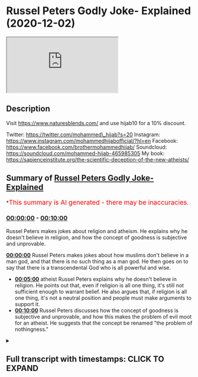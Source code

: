 # Russel Peters Godly Joke- Explained (2020-12-02)

<iframe loading='lazy' src='https://www.youtube.com/embed/LkMx5bmYB2I'></iframe>

## Description

Visit https://www.naturesblends.com/ and use hijab10 for a 10% discount.

Twitter: https://twitter.com/mohammed\_hijab?s=20
Instagram: https://www.instagram.com/mohammedhijabofficial/?hl=en
Facebook: https://www.facebook.com/brothermohammedhijab/
Soundcloud: https://soundcloud.com/mohammed-hijab-465985305
My book: https://sapienceinstitute.org/the-scientific-deception-of-the-new-atheists/

## Summary of [Russel Peters Godly Joke- Explained](https://www.youtube.com/watch?v=LkMx5bmYB2I)

\*<span style="color:red; font-size:125%">This summary is AI generated - there may be inaccuracies</span>.

### [00:00:00](https://www.youtube.com/watch?v=LkMx5bmYB2I\&t=0) - [00:10:00](https://www.youtube.com/watch?v=LkMx5bmYB2I\&t=600)

Russel Peters makes jokes about religion and atheism. He explains why he doesn't believe in religion, and how the concept of goodness is subjective and unprovable.

**[00:00:00](https://www.youtube.com/watch?v=LkMx5bmYB2I\&t=0)** Russel Peters makes jokes about how muslims don't believe in a man god, and that there is no such thing as a man god. He then goes on to say that there is a transcendental God who is all powerful and wise.

*   **[00:05:00](https://www.youtube.com/watch?v=LkMx5bmYB2I\&t=300)**  atheist Russel Peters explains why he doesn't believe in religion. He points out that, even if religion is all one thing, it's still not sufficient enough to warrant belief. He also argues that, if religion is all one thing, it's not a neutral position and people must make arguments to support it.
*   **[00:10:00](https://www.youtube.com/watch?v=LkMx5bmYB2I\&t=600)** Russel Peters discusses how the concept of goodness is subjective and unprovable, and how this makes the problem of evil moot for an atheist. He suggests that the concept be renamed "the problem of nothingness."

<details><summary><h2>Full transcript with timestamps: CLICK TO EXPAND</h2></summary>

[0:00:05](https://youtu.be/LkMx5bmYB2I?t=5) is the hijab 10\
[0:00:07](https://youtu.be/LkMx5bmYB2I?t=7) discount code for 10 discount on a wide\
[0:00:09](https://youtu.be/LkMx5bmYB2I?t=9) range of products including\
[0:00:11](https://youtu.be/LkMx5bmYB2I?t=11) premium ethiopian black seed products\
[0:00:13](https://youtu.be/LkMx5bmYB2I?t=13) assalamu alaikum warahmatullahi\
[0:00:20](https://youtu.be/LkMx5bmYB2I?t=20) yes there is something different yes\
[0:00:22](https://youtu.be/LkMx5bmYB2I?t=22) there is something unusual\
[0:00:24](https://youtu.be/LkMx5bmYB2I?t=24) yes there is something that might be a\
[0:00:26](https://youtu.be/LkMx5bmYB2I?t=26) little bit irritating but don't worry\
[0:00:28](https://youtu.be/LkMx5bmYB2I?t=28) we'll get rid of ali dawa\
[0:00:33](https://youtu.be/LkMx5bmYB2I?t=33) today guys what we're going to be doing\
[0:00:35](https://youtu.be/LkMx5bmYB2I?t=35) is we're going to be responding to some\
[0:00:37](https://youtu.be/LkMx5bmYB2I?t=37) of the comments made by\
[0:00:38](https://youtu.be/LkMx5bmYB2I?t=38) a comedian by the name of russell peters\
[0:00:41](https://youtu.be/LkMx5bmYB2I?t=41) so let's see some of his comments ali\
[0:00:43](https://youtu.be/LkMx5bmYB2I?t=43) and let's uh comment on those\
[0:00:45](https://youtu.be/LkMx5bmYB2I?t=45) okay let's do that inshallah yeah okay\
[0:00:48](https://youtu.be/LkMx5bmYB2I?t=48) so this video was sent to me by brother\
[0:00:49](https://youtu.be/LkMx5bmYB2I?t=49) and i thought\
[0:00:51](https://youtu.be/LkMx5bmYB2I?t=51) let's go for inshallah because he's\
[0:00:52](https://youtu.be/LkMx5bmYB2I?t=52) claimed to be an atheist\
[0:00:54](https://youtu.be/LkMx5bmYB2I?t=54) really well yeah because he was\
[0:00:55](https://youtu.be/LkMx5bmYB2I?t=55) essentially an atheist i am as well\
[0:00:57](https://youtu.be/LkMx5bmYB2I?t=57) yeah you ready yeah uh and he really\
[0:01:00](https://youtu.be/LkMx5bmYB2I?t=60) you know i remember this one routine\
[0:01:02](https://youtu.be/LkMx5bmYB2I?t=62) about the you know\
[0:01:04](https://youtu.be/LkMx5bmYB2I?t=64) whenever you go to a funeral at some\
[0:01:06](https://youtu.be/LkMx5bmYB2I?t=66) point someone's gonna say\
[0:01:08](https://youtu.be/LkMx5bmYB2I?t=68) i know he's up there looking down at us\
[0:01:09](https://youtu.be/LkMx5bmYB2I?t=69) and smiling yeah\
[0:01:11](https://youtu.be/LkMx5bmYB2I?t=71) you know i was like there is no up there\
[0:01:13](https://youtu.be/LkMx5bmYB2I?t=73) yeah he's he's probably down there\
[0:01:15](https://youtu.be/LkMx5bmYB2I?t=75) looking up at us religion has\
[0:01:19](https://youtu.be/LkMx5bmYB2I?t=79) convinced that there's an invisible man\
[0:01:21](https://youtu.be/LkMx5bmYB2I?t=81) and is living in the sky exactly\
[0:01:22](https://youtu.be/LkMx5bmYB2I?t=82) he's watching everything you do but he's\
[0:01:24](https://youtu.be/LkMx5bmYB2I?t=84) particularly keen on what you do with\
[0:01:25](https://youtu.be/LkMx5bmYB2I?t=85) your penis\
[0:01:26](https://youtu.be/LkMx5bmYB2I?t=86) okay let's take a step at a time yeah\
[0:01:29](https://youtu.be/LkMx5bmYB2I?t=89) yeah so\
[0:01:30](https://youtu.be/LkMx5bmYB2I?t=90) what i'm starting to realize is this\
[0:01:31](https://youtu.be/LkMx5bmYB2I?t=91) year so we know in the west for example\
[0:01:34](https://youtu.be/LkMx5bmYB2I?t=94) a lot of people have turned their back\
[0:01:36](https://youtu.be/LkMx5bmYB2I?t=96) to christianity yeah due to secularism\
[0:01:38](https://youtu.be/LkMx5bmYB2I?t=98) and\
[0:01:38](https://youtu.be/LkMx5bmYB2I?t=98) or the i think what they do a lot of\
[0:01:41](https://youtu.be/LkMx5bmYB2I?t=101) people do is like\
[0:01:42](https://youtu.be/LkMx5bmYB2I?t=102) they have a bad experience i think this\
[0:01:44](https://youtu.be/LkMx5bmYB2I?t=104) is human psychology they have a bad\
[0:01:45](https://youtu.be/LkMx5bmYB2I?t=105) experience with something\
[0:01:46](https://youtu.be/LkMx5bmYB2I?t=106) and then they paint everybody the same\
[0:01:48](https://youtu.be/LkMx5bmYB2I?t=108) so i think where he's coming from is\
[0:01:50](https://youtu.be/LkMx5bmYB2I?t=110) like it's the same thing because we hear\
[0:01:51](https://youtu.be/LkMx5bmYB2I?t=111) over and over again with atheists\
[0:01:52](https://youtu.be/LkMx5bmYB2I?t=112) oh yeah you guys believe in a man in the\
[0:01:54](https://youtu.be/LkMx5bmYB2I?t=114) sky well that's not really the case\
[0:01:56](https://youtu.be/LkMx5bmYB2I?t=116) as muslims do we believe in a man in the\
[0:01:58](https://youtu.be/LkMx5bmYB2I?t=118) sky or this\
[0:02:00](https://youtu.be/LkMx5bmYB2I?t=120) invisible being or etc because it's\
[0:02:02](https://youtu.be/LkMx5bmYB2I?t=122) something islamically\
[0:02:03](https://youtu.be/LkMx5bmYB2I?t=123) we actually laugh at you know we say\
[0:02:05](https://youtu.be/LkMx5bmYB2I?t=125) look this is actually nonsense\
[0:02:07](https://youtu.be/LkMx5bmYB2I?t=127) so what would you say to it let's let's\
[0:02:09](https://youtu.be/LkMx5bmYB2I?t=129) let's imagine russell peters is watching\
[0:02:11](https://youtu.be/LkMx5bmYB2I?t=131) this\
[0:02:11](https://youtu.be/LkMx5bmYB2I?t=131) right what would you say to him do you\
[0:02:13](https://youtu.be/LkMx5bmYB2I?t=133) as a muslim believe in a man in the sky\
[0:02:16](https://youtu.be/LkMx5bmYB2I?t=136) well if that's the god he doesn't\
[0:02:17](https://youtu.be/LkMx5bmYB2I?t=137) believe in then that's the god we all\
[0:02:19](https://youtu.be/LkMx5bmYB2I?t=139) don't believe in as muslims as well\
[0:02:20](https://youtu.be/LkMx5bmYB2I?t=140) yeah i mean right i mean\
[0:02:24](https://youtu.be/LkMx5bmYB2I?t=144) you know people don't realize that when\
[0:02:26](https://youtu.be/LkMx5bmYB2I?t=146) you come into islam you say two things\
[0:02:28](https://youtu.be/LkMx5bmYB2I?t=148) you say\
[0:02:32](https://youtu.be/LkMx5bmYB2I?t=152) and then obviously\
[0:02:35](https://youtu.be/LkMx5bmYB2I?t=155) so i testify that there's no god worthy\
[0:02:38](https://youtu.be/LkMx5bmYB2I?t=158) of worship\
[0:02:39](https://youtu.be/LkMx5bmYB2I?t=159) except for allah and that muhammad is\
[0:02:40](https://youtu.be/LkMx5bmYB2I?t=160) his messenger but the first part of that\
[0:02:42](https://youtu.be/LkMx5bmYB2I?t=162) is a negation\
[0:02:44](https://youtu.be/LkMx5bmYB2I?t=164) right so there is no god\
[0:02:47](https://youtu.be/LkMx5bmYB2I?t=167) worthy of worship except for allah right\
[0:02:51](https://youtu.be/LkMx5bmYB2I?t=171) so this negation actually cancels out\
[0:02:54](https://youtu.be/LkMx5bmYB2I?t=174) all anthropomorphic understandings of\
[0:02:57](https://youtu.be/LkMx5bmYB2I?t=177) god meaning so it's not right he can\
[0:02:58](https://youtu.be/LkMx5bmYB2I?t=178) come the same\
[0:02:59](https://youtu.be/LkMx5bmYB2I?t=179) or are you saying that you don't believe\
[0:03:01](https://youtu.be/LkMx5bmYB2I?t=181) in any other man gods\
[0:03:02](https://youtu.be/LkMx5bmYB2I?t=182) but the man good we don't believe in a\
[0:03:04](https://youtu.be/LkMx5bmYB2I?t=184) man god okay so we don't we don't\
[0:03:05](https://youtu.be/LkMx5bmYB2I?t=185) believe in any man god right because\
[0:03:07](https://youtu.be/LkMx5bmYB2I?t=187) you're special we don't believe in so no\
[0:03:09](https://youtu.be/LkMx5bmYB2I?t=189) man gods but our man god is different\
[0:03:12](https://youtu.be/LkMx5bmYB2I?t=192) no we don't believe in any man can be\
[0:03:14](https://youtu.be/LkMx5bmYB2I?t=194) god in fact\
[0:03:15](https://youtu.be/LkMx5bmYB2I?t=195) we don't think it's intelligible\
[0:03:16](https://youtu.be/LkMx5bmYB2I?t=196) conceivable or pardonable\
[0:03:19](https://youtu.be/LkMx5bmYB2I?t=199) that we can point at any man with a date\
[0:03:21](https://youtu.be/LkMx5bmYB2I?t=201) of birth and say that that\
[0:03:22](https://youtu.be/LkMx5bmYB2I?t=202) man is god okay i mean you're right\
[0:03:24](https://youtu.be/LkMx5bmYB2I?t=204) edward\
[0:03:25](https://youtu.be/LkMx5bmYB2I?t=205) so anyone with a date of birth that you\
[0:03:27](https://youtu.be/LkMx5bmYB2I?t=207) look at and you point to that person\
[0:03:29](https://youtu.be/LkMx5bmYB2I?t=209) yes we can't point to anybody like that\
[0:03:31](https://youtu.be/LkMx5bmYB2I?t=211) and say that that person is god because\
[0:03:33](https://youtu.be/LkMx5bmYB2I?t=213) god is by definition pre-eternal\
[0:03:36](https://youtu.be/LkMx5bmYB2I?t=216) and post-eternal god is the necessary\
[0:03:39](https://youtu.be/LkMx5bmYB2I?t=219) being\
[0:03:40](https://youtu.be/LkMx5bmYB2I?t=220) the sovereign\
[0:03:44](https://youtu.be/LkMx5bmYB2I?t=224) i made a joke it just went over there i\
[0:03:45](https://youtu.be/LkMx5bmYB2I?t=225) called edward i called you edward\
[0:03:48](https://youtu.be/LkMx5bmYB2I?t=228) because you used such a sophisticated\
[0:03:50](https://youtu.be/LkMx5bmYB2I?t=230) language and you sounded like an edward\
[0:03:51](https://youtu.be/LkMx5bmYB2I?t=231) i'm sorry\
[0:03:53](https://youtu.be/LkMx5bmYB2I?t=233) it was a joke that went bad why are you\
[0:03:54](https://youtu.be/LkMx5bmYB2I?t=234) saying that you know\
[0:03:56](https://youtu.be/LkMx5bmYB2I?t=236) us ethnics can't say clever\
[0:04:02](https://youtu.be/LkMx5bmYB2I?t=242) so um yeah it's not possible that so\
[0:04:05](https://youtu.be/LkMx5bmYB2I?t=245) we don't look at any human being and say\
[0:04:06](https://youtu.be/LkMx5bmYB2I?t=246) that's god in fact the quran is candid\
[0:04:08](https://youtu.be/LkMx5bmYB2I?t=248) about this\
[0:04:09](https://youtu.be/LkMx5bmYB2I?t=249) issue the quran is unequivocal about the\
[0:04:11](https://youtu.be/LkMx5bmYB2I?t=251) issue that there is no human being that\
[0:04:13](https://youtu.be/LkMx5bmYB2I?t=253) can be god\
[0:04:14](https://youtu.be/LkMx5bmYB2I?t=254) so we also reject that kind of god\
[0:04:17](https://youtu.be/LkMx5bmYB2I?t=257) with him we're on the same page on that\
[0:04:19](https://youtu.be/LkMx5bmYB2I?t=259) we'd reject a man god looking up and\
[0:04:21](https://youtu.be/LkMx5bmYB2I?t=261) pointing out\
[0:04:21](https://youtu.be/LkMx5bmYB2I?t=261) you know us from the sky whatever it may\
[0:04:23](https://youtu.be/LkMx5bmYB2I?t=263) be we do believe in a transcendental god\
[0:04:26](https://youtu.be/LkMx5bmYB2I?t=266) we do believe in a god that is all\
[0:04:27](https://youtu.be/LkMx5bmYB2I?t=267) powerful or wise or knowledgeable\
[0:04:30](https://youtu.be/LkMx5bmYB2I?t=270) because we look at the fact that the\
[0:04:32](https://youtu.be/LkMx5bmYB2I?t=272) universe\
[0:04:32](https://youtu.be/LkMx5bmYB2I?t=272) is in is finely tuned we look at the\
[0:04:35](https://youtu.be/LkMx5bmYB2I?t=275) fact that the universe\
[0:04:36](https://youtu.be/LkMx5bmYB2I?t=276) has laws and we attribute to that a law\
[0:04:39](https://youtu.be/LkMx5bmYB2I?t=279) maker\
[0:04:40](https://youtu.be/LkMx5bmYB2I?t=280) yeah that's as simple as that really we\
[0:04:41](https://youtu.be/LkMx5bmYB2I?t=281) attribute a lawmaker with intelligence\
[0:04:44](https://youtu.be/LkMx5bmYB2I?t=284) uh with power and it's not the case i'm\
[0:04:47](https://youtu.be/LkMx5bmYB2I?t=287) a new atheist and he's really kind of\
[0:04:48](https://youtu.be/LkMx5bmYB2I?t=288) regurgitating new atheist jargon here\
[0:04:50](https://youtu.be/LkMx5bmYB2I?t=290) they usually straw man religion before\
[0:04:53](https://youtu.be/LkMx5bmYB2I?t=293) they can\
[0:04:53](https://youtu.be/LkMx5bmYB2I?t=293) try and attack it these conceptions of\
[0:04:56](https://youtu.be/LkMx5bmYB2I?t=296) god is something we don't accept\
[0:04:57](https://youtu.be/LkMx5bmYB2I?t=297) exactly i might go to church and i'd be\
[0:04:59](https://youtu.be/LkMx5bmYB2I?t=299) like doesn't add up to me in here\
[0:05:01](https://youtu.be/LkMx5bmYB2I?t=301) just something seems off and\
[0:05:04](https://youtu.be/LkMx5bmYB2I?t=304) and i had questions and you weren't\
[0:05:06](https://youtu.be/LkMx5bmYB2I?t=306) allowed to ask questions\
[0:05:08](https://youtu.be/LkMx5bmYB2I?t=308) and i'm like well that seems a little\
[0:05:10](https://youtu.be/LkMx5bmYB2I?t=310) odd okay so\
[0:05:12](https://youtu.be/LkMx5bmYB2I?t=312) asking questions maybe he's talking\
[0:05:14](https://youtu.be/LkMx5bmYB2I?t=314) about\
[0:05:16](https://youtu.be/LkMx5bmYB2I?t=316) christianity um god knows\
[0:05:19](https://youtu.be/LkMx5bmYB2I?t=319) medieval times where you know they were\
[0:05:22](https://youtu.be/LkMx5bmYB2I?t=322) i found a mistake in\
[0:05:23](https://youtu.be/LkMx5bmYB2I?t=323) burning people who are involved in\
[0:05:24](https://youtu.be/LkMx5bmYB2I?t=324) science and all these kind of things\
[0:05:26](https://youtu.be/LkMx5bmYB2I?t=326) so is he coming from the angle where\
[0:05:28](https://youtu.be/LkMx5bmYB2I?t=328) he's saying well hold on a second i want\
[0:05:29](https://youtu.be/LkMx5bmYB2I?t=329) to ask questions you don't even allow me\
[0:05:30](https://youtu.be/LkMx5bmYB2I?t=330) to ask questions then you want me to\
[0:05:31](https://youtu.be/LkMx5bmYB2I?t=331) believe in that\
[0:05:32](https://youtu.be/LkMx5bmYB2I?t=332) to be fair even to christianity i don't\
[0:05:33](https://youtu.be/LkMx5bmYB2I?t=333) even think it's like i wouldn't even\
[0:05:35](https://youtu.be/LkMx5bmYB2I?t=335) characterize it like that you know\
[0:05:37](https://youtu.be/LkMx5bmYB2I?t=337) obviously people point out to galileo as\
[0:05:40](https://youtu.be/LkMx5bmYB2I?t=340) um but most historians of science they\
[0:05:42](https://youtu.be/LkMx5bmYB2I?t=342) don't see that as\
[0:05:43](https://youtu.be/LkMx5bmYB2I?t=343) because he said we spoke of the\
[0:05:45](https://youtu.be/LkMx5bmYB2I?t=345) heliocentric model there's a lot more\
[0:05:47](https://youtu.be/LkMx5bmYB2I?t=347) that came into it\
[0:05:48](https://youtu.be/LkMx5bmYB2I?t=348) i don't think any rational actor in the\
[0:05:50](https://youtu.be/LkMx5bmYB2I?t=350) world doesn't allow\
[0:05:52](https://youtu.be/LkMx5bmYB2I?t=352) or a community of rational people don't\
[0:05:54](https://youtu.be/LkMx5bmYB2I?t=354) allow questions to be asked\
[0:05:56](https://youtu.be/LkMx5bmYB2I?t=356) certain things would be even christians\
[0:05:57](https://youtu.be/LkMx5bmYB2I?t=357) and jews and muslims\
[0:05:59](https://youtu.be/LkMx5bmYB2I?t=359) religious people we have been asking\
[0:06:00](https://youtu.be/LkMx5bmYB2I?t=360) critical questions for\
[0:06:02](https://youtu.be/LkMx5bmYB2I?t=362) god god knows how long that is so i\
[0:06:05](https://youtu.be/LkMx5bmYB2I?t=365) don't even accept his anecdote as\
[0:06:07](https://youtu.be/LkMx5bmYB2I?t=367) generalizable right it's sometimes it\
[0:06:09](https://youtu.be/LkMx5bmYB2I?t=369) can be true that okay well maybe he's\
[0:06:11](https://youtu.be/LkMx5bmYB2I?t=371) asked some certain questions about the\
[0:06:12](https://youtu.be/LkMx5bmYB2I?t=372) trinity or certain question about the\
[0:06:14](https://youtu.be/LkMx5bmYB2I?t=374) man god\
[0:06:14](https://youtu.be/LkMx5bmYB2I?t=374) and he wasn't given a satisfactory\
[0:06:16](https://youtu.be/LkMx5bmYB2I?t=376) answer and we don't think christianity\
[0:06:18](https://youtu.be/LkMx5bmYB2I?t=378) has satisfactory answers for those\
[0:06:20](https://youtu.be/LkMx5bmYB2I?t=380) questions because remember they do\
[0:06:21](https://youtu.be/LkMx5bmYB2I?t=381) believe in a man god\
[0:06:22](https://youtu.be/LkMx5bmYB2I?t=382) but once again we shouldn't kind of\
[0:06:24](https://youtu.be/LkMx5bmYB2I?t=384) superimpose christian ideas on islam\
[0:06:27](https://youtu.be/LkMx5bmYB2I?t=387) and that's what i think he's done he\
[0:06:28](https://youtu.be/LkMx5bmYB2I?t=388) said religion is all one thing\
[0:06:30](https://youtu.be/LkMx5bmYB2I?t=390) um and basically it's all it's all one\
[0:06:33](https://youtu.be/LkMx5bmYB2I?t=393) kind of thing and\
[0:06:34](https://youtu.be/LkMx5bmYB2I?t=394) it's it's really not so he's not being\
[0:06:36](https://youtu.be/LkMx5bmYB2I?t=396) sophisticated in his response here\
[0:06:37](https://youtu.be/LkMx5bmYB2I?t=397) yeah exactly you know i think i think\
[0:06:39](https://youtu.be/LkMx5bmYB2I?t=399) sometimes i believe some certain\
[0:06:41](https://youtu.be/LkMx5bmYB2I?t=401) atheists they\
[0:06:42](https://youtu.be/LkMx5bmYB2I?t=402) they're looking for an excuse not to\
[0:06:44](https://youtu.be/LkMx5bmYB2I?t=404) believe and they\
[0:06:45](https://youtu.be/LkMx5bmYB2I?t=405) have one bad experience and they'll be\
[0:06:46](https://youtu.be/LkMx5bmYB2I?t=406) like okay i'll hold onto this for the\
[0:06:47](https://youtu.be/LkMx5bmYB2I?t=407) rest of my life if anybody asks me why\
[0:06:48](https://youtu.be/LkMx5bmYB2I?t=408) not\
[0:06:49](https://youtu.be/LkMx5bmYB2I?t=409) oh this is the reason why and sometimes\
[0:06:51](https://youtu.be/LkMx5bmYB2I?t=411) fooling yourself you know because then\
[0:06:52](https://youtu.be/LkMx5bmYB2I?t=412) they the signs of god around you let's\
[0:06:54](https://youtu.be/LkMx5bmYB2I?t=414) suppose christianity or whether they\
[0:06:55](https://youtu.be/LkMx5bmYB2I?t=415) didn't\
[0:06:56](https://youtu.be/LkMx5bmYB2I?t=416) tell you uh like for example you know\
[0:06:57](https://youtu.be/LkMx5bmYB2I?t=417) how many people we know that came to\
[0:06:58](https://youtu.be/LkMx5bmYB2I?t=418) islam yeah in the church they didn't let\
[0:06:59](https://youtu.be/LkMx5bmYB2I?t=419) me ask they didn't go and say okay i'm\
[0:07:00](https://youtu.be/LkMx5bmYB2I?t=420) to be an atheist they said no\
[0:07:02](https://youtu.be/LkMx5bmYB2I?t=422) there has to be a creator it's just this\
[0:07:03](https://youtu.be/LkMx5bmYB2I?t=423) doesn't make sense to me they're not\
[0:07:05](https://youtu.be/LkMx5bmYB2I?t=425) allowing me to ask questions okay i'll\
[0:07:06](https://youtu.be/LkMx5bmYB2I?t=426) go to another church and ask questions\
[0:07:07](https://youtu.be/LkMx5bmYB2I?t=427) it's not sufficient enough\
[0:07:08](https://youtu.be/LkMx5bmYB2I?t=428) you don't just hold that on and be like\
[0:07:10](https://youtu.be/LkMx5bmYB2I?t=430) okay i think it's like a card that you\
[0:07:12](https://youtu.be/LkMx5bmYB2I?t=432) use where\
[0:07:12](https://youtu.be/LkMx5bmYB2I?t=432) you make your nest feel better and be\
[0:07:14](https://youtu.be/LkMx5bmYB2I?t=434) like no no you know i seek the truth\
[0:07:16](https://youtu.be/LkMx5bmYB2I?t=436) they didn't give me so\
[0:07:17](https://youtu.be/LkMx5bmYB2I?t=437) i'm just going to live my life how i\
[0:07:18](https://youtu.be/LkMx5bmYB2I?t=438) want to see good point\
[0:07:21](https://youtu.be/LkMx5bmYB2I?t=441) because the the signs of allah you know\
[0:07:23](https://youtu.be/LkMx5bmYB2I?t=443) verses over versus what it talks about\
[0:07:25](https://youtu.be/LkMx5bmYB2I?t=445) even\
[0:07:25](https://youtu.be/LkMx5bmYB2I?t=445) in your own self you know if you're not\
[0:07:27](https://youtu.be/LkMx5bmYB2I?t=447) going to question that i don't know man\
[0:07:29](https://youtu.be/LkMx5bmYB2I?t=449) i feel you i'm an atheist myself yeah i\
[0:07:31](https://youtu.be/LkMx5bmYB2I?t=451) mean i was probably a jew at some point\
[0:07:32](https://youtu.be/LkMx5bmYB2I?t=452) i was raised jewish actually yeah i was\
[0:07:34](https://youtu.be/LkMx5bmYB2I?t=454) raised jewish but at one point i mean i\
[0:07:35](https://youtu.be/LkMx5bmYB2I?t=455) haven't gone to a synagogue and\
[0:07:37](https://youtu.be/LkMx5bmYB2I?t=457) he paused it just one thing i he says\
[0:07:39](https://youtu.be/LkMx5bmYB2I?t=459) you're probably a jew at one point so\
[0:07:41](https://youtu.be/LkMx5bmYB2I?t=461) i think there's an assumption here which\
[0:07:42](https://youtu.be/LkMx5bmYB2I?t=462) is that whenever he thinks that\
[0:07:45](https://youtu.be/LkMx5bmYB2I?t=465) socialization can only happen towards\
[0:07:47](https://youtu.be/LkMx5bmYB2I?t=467) religion and you can't be socialized\
[0:07:48](https://youtu.be/LkMx5bmYB2I?t=468) into atheism\
[0:07:50](https://youtu.be/LkMx5bmYB2I?t=470) you know to be honest one time i'll tell\
[0:07:51](https://youtu.be/LkMx5bmYB2I?t=471) you something interesting right um\
[0:07:54](https://youtu.be/LkMx5bmYB2I?t=474) i was doing something when i was working\
[0:07:55](https://youtu.be/LkMx5bmYB2I?t=475) as a teacher i was asking the kids in my\
[0:07:58](https://youtu.be/LkMx5bmYB2I?t=478) classroom\
[0:07:59](https://youtu.be/LkMx5bmYB2I?t=479) i was asking them if they knew what\
[0:08:00](https://youtu.be/LkMx5bmYB2I?t=480) atheism was and if they knew what\
[0:08:02](https://youtu.be/LkMx5bmYB2I?t=482) christianity was and\
[0:08:03](https://youtu.be/LkMx5bmYB2I?t=483) all those things because there were key\
[0:08:04](https://youtu.be/LkMx5bmYB2I?t=484) terms right and then i asked follow-up\
[0:08:06](https://youtu.be/LkMx5bmYB2I?t=486) questions who would identify as an\
[0:08:07](https://youtu.be/LkMx5bmYB2I?t=487) atheist who'd identifies\
[0:08:09](https://youtu.be/LkMx5bmYB2I?t=489) uh christian who and so on and i would\
[0:08:12](https://youtu.be/LkMx5bmYB2I?t=492) say the majority of kids in the\
[0:08:13](https://youtu.be/LkMx5bmYB2I?t=493) classroom put their hands up\
[0:08:15](https://youtu.be/LkMx5bmYB2I?t=495) in identifying as an atheist then i said\
[0:08:17](https://youtu.be/LkMx5bmYB2I?t=497) what is atheism and those same kids\
[0:08:19](https://youtu.be/LkMx5bmYB2I?t=499) that put their hands up when when i\
[0:08:21](https://youtu.be/LkMx5bmYB2I?t=501) asked them what is atheism\
[0:08:23](https://youtu.be/LkMx5bmYB2I?t=503) sorry what would you identify as they\
[0:08:26](https://youtu.be/LkMx5bmYB2I?t=506) didn't know what atheism\
[0:08:27](https://youtu.be/LkMx5bmYB2I?t=507) entailed in in even a basic way\
[0:08:30](https://youtu.be/LkMx5bmYB2I?t=510) so you can be socialized into atheism\
[0:08:32](https://youtu.be/LkMx5bmYB2I?t=512) just as you can be socialized into\
[0:08:33](https://youtu.be/LkMx5bmYB2I?t=513) christianity\
[0:08:34](https://youtu.be/LkMx5bmYB2I?t=514) it's it's this um this idea of\
[0:08:37](https://youtu.be/LkMx5bmYB2I?t=517) neutrality has to be argued for\
[0:08:39](https://youtu.be/LkMx5bmYB2I?t=519) if you want to say that well atheism is\
[0:08:41](https://youtu.be/LkMx5bmYB2I?t=521) a neutral\
[0:08:43](https://youtu.be/LkMx5bmYB2I?t=523) thing yeah but you have to argue that\
[0:08:44](https://youtu.be/LkMx5bmYB2I?t=524) that is the case are people born\
[0:08:46](https://youtu.be/LkMx5bmYB2I?t=526) believing in atheism because\
[0:08:48](https://youtu.be/LkMx5bmYB2I?t=528) actually there were studies was it was\
[0:08:50](https://youtu.be/LkMx5bmYB2I?t=530) oxford university yeah\
[0:08:51](https://youtu.be/LkMx5bmYB2I?t=531) 2011 the anthropological society they\
[0:08:53](https://youtu.be/LkMx5bmYB2I?t=533) said that most people are born believing\
[0:08:55](https://youtu.be/LkMx5bmYB2I?t=535) in high power\
[0:08:56](https://youtu.be/LkMx5bmYB2I?t=536) so so we can say the neutral position is\
[0:08:57](https://youtu.be/LkMx5bmYB2I?t=537) you're all believers right but\
[0:08:59](https://youtu.be/LkMx5bmYB2I?t=539) as an intellectual position as an\
[0:09:00](https://youtu.be/LkMx5bmYB2I?t=540) intellectual position we both have to\
[0:09:02](https://youtu.be/LkMx5bmYB2I?t=542) make arguments\
[0:09:03](https://youtu.be/LkMx5bmYB2I?t=543) we have to show why that is the neutral\
[0:09:04](https://youtu.be/LkMx5bmYB2I?t=544) position but he hasn't done that he\
[0:09:06](https://youtu.be/LkMx5bmYB2I?t=546) assumes that to be the case\
[0:09:08](https://youtu.be/LkMx5bmYB2I?t=548) yeah but he hasn't shown any evidence\
[0:09:09](https://youtu.be/LkMx5bmYB2I?t=549) for it yeah exactly it's true very very\
[0:09:11](https://youtu.be/LkMx5bmYB2I?t=551) important\
[0:09:12](https://youtu.be/LkMx5bmYB2I?t=552) but my whole goal is just listen at the\
[0:09:14](https://youtu.be/LkMx5bmYB2I?t=554) end of the day\
[0:09:15](https://youtu.be/LkMx5bmYB2I?t=555) did i do good things and nice things for\
[0:09:17](https://youtu.be/LkMx5bmYB2I?t=557) people when i was here that's all i care\
[0:09:19](https://youtu.be/LkMx5bmYB2I?t=559) about yeah\
[0:09:20](https://youtu.be/LkMx5bmYB2I?t=560) and i think we can end on this point\
[0:09:21](https://youtu.be/LkMx5bmYB2I?t=561) here this what he just mentioned did i\
[0:09:23](https://youtu.be/LkMx5bmYB2I?t=563) do good things that's what i care about\
[0:09:27](https://youtu.be/LkMx5bmYB2I?t=567) we've discussed this before what's good\
[0:09:28](https://youtu.be/LkMx5bmYB2I?t=568) thing good who defines what goodness is\
[0:09:30](https://youtu.be/LkMx5bmYB2I?t=570) good who does who do you prioritize\
[0:09:32](https://youtu.be/LkMx5bmYB2I?t=572) being good too right and if we think\
[0:09:34](https://youtu.be/LkMx5bmYB2I?t=574) about in our\
[0:09:35](https://youtu.be/LkMx5bmYB2I?t=575) sense like we live here and on this\
[0:09:36](https://youtu.be/LkMx5bmYB2I?t=576) planet on this earth\
[0:09:38](https://youtu.be/LkMx5bmYB2I?t=578) being good i think what would you say\
[0:09:40](https://youtu.be/LkMx5bmYB2I?t=580) who should you be the most kind to\
[0:09:42](https://youtu.be/LkMx5bmYB2I?t=582) let's let's put it like who would you\
[0:09:43](https://youtu.be/LkMx5bmYB2I?t=583) say you should be the most kind to who\
[0:09:44](https://youtu.be/LkMx5bmYB2I?t=584) deserves your\
[0:09:45](https://youtu.be/LkMx5bmYB2I?t=585) most gratitude and kindness and for you\
[0:09:47](https://youtu.be/LkMx5bmYB2I?t=587) to obey like\
[0:09:48](https://youtu.be/LkMx5bmYB2I?t=588) let's not let's particularly got out the\
[0:09:50](https://youtu.be/LkMx5bmYB2I?t=590) picture for a second who would you say\
[0:09:51](https://youtu.be/LkMx5bmYB2I?t=591) like\
[0:09:52](https://youtu.be/LkMx5bmYB2I?t=592) me i was like my parents okay yeah and\
[0:09:54](https://youtu.be/LkMx5bmYB2I?t=594) then uh maybe after that\
[0:09:56](https://youtu.be/LkMx5bmYB2I?t=596) i don't know maybe my brother i don't\
[0:09:57](https://youtu.be/LkMx5bmYB2I?t=597) know maybe then my wife or my kids i\
[0:09:59](https://youtu.be/LkMx5bmYB2I?t=599) don't know yeah\
[0:10:00](https://youtu.be/LkMx5bmYB2I?t=600) there's hierarchy yeah because you know\
[0:10:01](https://youtu.be/LkMx5bmYB2I?t=601) okay well the thing is we believe in a\
[0:10:03](https://youtu.be/LkMx5bmYB2I?t=603) creator\
[0:10:04](https://youtu.be/LkMx5bmYB2I?t=604) then the definition a lot of people come\
[0:10:07](https://youtu.be/LkMx5bmYB2I?t=607) and ask this question okay you know\
[0:10:08](https://youtu.be/LkMx5bmYB2I?t=608) mother teresa where she going to go i'm\
[0:10:10](https://youtu.be/LkMx5bmYB2I?t=610) like look if you understand what shirk\
[0:10:11](https://youtu.be/LkMx5bmYB2I?t=611) is\
[0:10:12](https://youtu.be/LkMx5bmYB2I?t=612) and what the what shirk means if you are\
[0:10:15](https://youtu.be/LkMx5bmYB2I?t=615) good to everybody if ali dawa is good to\
[0:10:17](https://youtu.be/LkMx5bmYB2I?t=617) everyone charitable everybody loves\
[0:10:18](https://youtu.be/LkMx5bmYB2I?t=618) alidawah his child children he helps\
[0:10:20](https://youtu.be/LkMx5bmYB2I?t=620) everybody\
[0:10:21](https://youtu.be/LkMx5bmYB2I?t=621) when he goes home he insults his mom he\
[0:10:22](https://youtu.be/LkMx5bmYB2I?t=622) beats his mom up is ali dawa a good\
[0:10:24](https://youtu.be/LkMx5bmYB2I?t=624) person\
[0:10:25](https://youtu.be/LkMx5bmYB2I?t=625) everyone's going to say no hold on a\
[0:10:27](https://youtu.be/LkMx5bmYB2I?t=627) second i'm good to everybody then how do\
[0:10:29](https://youtu.be/LkMx5bmYB2I?t=629) you expect the treatment of entering\
[0:10:30](https://youtu.be/LkMx5bmYB2I?t=630) paradise in the hereafter when you're\
[0:10:31](https://youtu.be/LkMx5bmYB2I?t=631) going to go to god and say god i was\
[0:10:32](https://youtu.be/LkMx5bmYB2I?t=632) good to every\
[0:10:33](https://youtu.be/LkMx5bmYB2I?t=633) everyone i was good to but you\
[0:10:35](https://youtu.be/LkMx5bmYB2I?t=635) disobeying the commandments\
[0:10:37](https://youtu.be/LkMx5bmYB2I?t=637) of allah um and not acknowledging him\
[0:10:40](https://youtu.be/LkMx5bmYB2I?t=640) and not\
[0:10:41](https://youtu.be/LkMx5bmYB2I?t=641) maybe some some people who hate god then\
[0:10:43](https://youtu.be/LkMx5bmYB2I?t=643) how are you a good person i think we\
[0:10:45](https://youtu.be/LkMx5bmYB2I?t=645) need to understand the redefine what is\
[0:10:47](https://youtu.be/LkMx5bmYB2I?t=647) good\
[0:10:47](https://youtu.be/LkMx5bmYB2I?t=647) well it's a good point i mean at the end\
[0:10:49](https://youtu.be/LkMx5bmYB2I?t=649) of the day like you say um\
[0:10:51](https://youtu.be/LkMx5bmYB2I?t=651) goodness is a metaphysic it's not\
[0:10:52](https://youtu.be/LkMx5bmYB2I?t=652) something which is empirically uh\
[0:10:54](https://youtu.be/LkMx5bmYB2I?t=654) justified\
[0:10:54](https://youtu.be/LkMx5bmYB2I?t=654) you can't put goodness under a\
[0:10:56](https://youtu.be/LkMx5bmYB2I?t=656) microscope and so\
[0:10:58](https://youtu.be/LkMx5bmYB2I?t=658) yeah you can't put goodness under from\
[0:10:59](https://youtu.be/LkMx5bmYB2I?t=659) his point of view goodness doesn't exist\
[0:11:02](https://youtu.be/LkMx5bmYB2I?t=662) if you're a materialist naturalist\
[0:11:04](https://youtu.be/LkMx5bmYB2I?t=664) materialist okay\
[0:11:05](https://youtu.be/LkMx5bmYB2I?t=665) atheist you can't actually talk about\
[0:11:08](https://youtu.be/LkMx5bmYB2I?t=668) morality in any meaningful objectively\
[0:11:11](https://youtu.be/LkMx5bmYB2I?t=671) objectively meaningful way because you\
[0:11:13](https://youtu.be/LkMx5bmYB2I?t=673) can't put morality under a microscope\
[0:11:15](https://youtu.be/LkMx5bmYB2I?t=675) and so goodness is going to be totally\
[0:11:18](https://youtu.be/LkMx5bmYB2I?t=678) subjective\
[0:11:19](https://youtu.be/LkMx5bmYB2I?t=679) it's going to be something which is a\
[0:11:20](https://youtu.be/LkMx5bmYB2I?t=680) social construct or a cultural construct\
[0:11:22](https://youtu.be/LkMx5bmYB2I?t=682) of some sort\
[0:11:23](https://youtu.be/LkMx5bmYB2I?t=683) and therefore something which you\
[0:11:25](https://youtu.be/LkMx5bmYB2I?t=685) shouldn't be using as an argument\
[0:11:27](https://youtu.be/LkMx5bmYB2I?t=687) and so that on the flip side as well the\
[0:11:29](https://youtu.be/LkMx5bmYB2I?t=689) problem of evil becomes redundant for an\
[0:11:30](https://youtu.be/LkMx5bmYB2I?t=690) atheist because\
[0:11:31](https://youtu.be/LkMx5bmYB2I?t=691) evil is unprovable it's a metaphysically\
[0:11:34](https://youtu.be/LkMx5bmYB2I?t=694) unprovable thing\
[0:11:36](https://youtu.be/LkMx5bmYB2I?t=696) so once again when atheists like this\
[0:11:39](https://youtu.be/LkMx5bmYB2I?t=699) individual\
[0:11:40](https://youtu.be/LkMx5bmYB2I?t=700) says mentions goodness and you know\
[0:11:42](https://youtu.be/LkMx5bmYB2I?t=702) badness if you like you know\
[0:11:44](https://youtu.be/LkMx5bmYB2I?t=704) is he talking about something which\
[0:11:45](https://youtu.be/LkMx5bmYB2I?t=705) exists objectively in the real world\
[0:11:47](https://youtu.be/LkMx5bmYB2I?t=707) and if so how can you prove it you know\
[0:11:49](https://youtu.be/LkMx5bmYB2I?t=709) demonstrably\
[0:11:50](https://youtu.be/LkMx5bmYB2I?t=710) how can you show us you know because\
[0:11:52](https://youtu.be/LkMx5bmYB2I?t=712) it's not empirically uh justified just\
[0:11:54](https://youtu.be/LkMx5bmYB2I?t=714) in the same way as you would say\
[0:11:56](https://youtu.be/LkMx5bmYB2I?t=716) god is not something you can put under a\
[0:11:57](https://youtu.be/LkMx5bmYB2I?t=717) microscope therefore i don't believe him\
[0:11:59](https://youtu.be/LkMx5bmYB2I?t=719) so if you want to have your cake then\
[0:12:00](https://youtu.be/LkMx5bmYB2I?t=720) you can't have your cake and eat it both\
[0:12:02](https://youtu.be/LkMx5bmYB2I?t=722) if you if you want to reject\
[0:12:03](https://youtu.be/LkMx5bmYB2I?t=723) metaphysical um explanations for for\
[0:12:06](https://youtu.be/LkMx5bmYB2I?t=726) example why we're here\
[0:12:07](https://youtu.be/LkMx5bmYB2I?t=727) then also you have to uh reject\
[0:12:10](https://youtu.be/LkMx5bmYB2I?t=730) metaphysical morality matter\
[0:12:12](https://youtu.be/LkMx5bmYB2I?t=732) all kinds of metaphysics exactly yeah so\
[0:12:15](https://youtu.be/LkMx5bmYB2I?t=735) so to be honest instead of calling it\
[0:12:16](https://youtu.be/LkMx5bmYB2I?t=736) the economy come and call it the problem\
[0:12:17](https://youtu.be/LkMx5bmYB2I?t=737) of evil can we call it like\
[0:12:19](https://youtu.be/LkMx5bmYB2I?t=739) the problem of nothingness or the\
[0:12:20](https://youtu.be/LkMx5bmYB2I?t=740) problem of the atoms because you know if\
[0:12:22](https://youtu.be/LkMx5bmYB2I?t=742) you think about\
[0:12:22](https://youtu.be/LkMx5bmYB2I?t=742) you can't come and talk about evil and\
[0:12:24](https://youtu.be/LkMx5bmYB2I?t=744) good because you're an atheist\
[0:12:26](https://youtu.be/LkMx5bmYB2I?t=746) so you can't even come to me with the\
[0:12:27](https://youtu.be/LkMx5bmYB2I?t=747) problem of evil absolutely an atheist\
[0:12:28](https://youtu.be/LkMx5bmYB2I?t=748) for me\
[0:12:29](https://youtu.be/LkMx5bmYB2I?t=749) um cannot claim that or you know cannot\
[0:12:32](https://youtu.be/LkMx5bmYB2I?t=752) prove\
[0:12:33](https://youtu.be/LkMx5bmYB2I?t=753) that evil or goodness objectively exists\
[0:12:36](https://youtu.be/LkMx5bmYB2I?t=756) they can't prove that and therefore\
[0:12:38](https://youtu.be/LkMx5bmYB2I?t=758) using it as an argument against\
[0:12:40](https://youtu.be/LkMx5bmYB2I?t=760) religion or for atheism or for morality\
[0:12:43](https://youtu.be/LkMx5bmYB2I?t=763) irreligious morality\
[0:12:44](https://youtu.be/LkMx5bmYB2I?t=764) is really a redundant it's a moot point\
[0:12:47](https://youtu.be/LkMx5bmYB2I?t=767) and uh it doesn't get you far\
[0:12:48](https://youtu.be/LkMx5bmYB2I?t=768) and broken sisters on that note do not\
[0:12:51](https://youtu.be/LkMx5bmYB2I?t=771) forget to subscribe\
[0:12:52](https://youtu.be/LkMx5bmYB2I?t=772) to my channel um it's on your channel\
[0:12:55](https://youtu.be/LkMx5bmYB2I?t=775) i don't know whose channel is going to\
[0:12:56](https://youtu.be/LkMx5bmYB2I?t=776) be well watch it obviously on your\
[0:12:57](https://youtu.be/LkMx5bmYB2I?t=777) channel\
[0:12:58](https://youtu.be/LkMx5bmYB2I?t=778) okay you watch the video on hijab\
[0:12:59](https://youtu.be/LkMx5bmYB2I?t=779) channel please subscribe to my channel\
[0:13:01](https://youtu.be/LkMx5bmYB2I?t=781) you're going to do that you're going to\
[0:13:02](https://youtu.be/LkMx5bmYB2I?t=782) subscribe to his channel so you can\
[0:13:03](https://youtu.be/LkMx5bmYB2I?t=783) always be bombarded with the most\
[0:13:05](https://youtu.be/LkMx5bmYB2I?t=785) ridiculous\
[0:13:06](https://youtu.be/LkMx5bmYB2I?t=786) content until next time assalamu alaikum\
[0:13:22](https://youtu.be/LkMx5bmYB2I?t=802) you

</details>
